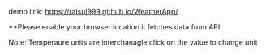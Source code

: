 demo link: https://raisul999.github.io/WeatherApp/

**Please enable your browser location it fetches data from API 

Note: Temperaure units are interchanagle click on the value to change unit 
